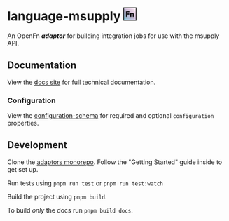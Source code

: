 # language-msupply <img src='./assets/square.png' width="30" height="30"/>

An OpenFn **_adaptor_** for building integration jobs for use with the
msupply API.

## Documentation

View the
[docs site](https://docs.openfn.org/adaptors/packages/msupply-docs) for
full technical documentation.

### Configuration

View the
[configuration-schema](https://docs.openfn.org/adaptors/packages/msupply-configuration-schema/)
for required and optional `configuration` properties.

## Development

Clone the [adaptors monorepo](https://github.com/OpenFn/adaptors). Follow the
"Getting Started" guide inside to get set up.

Run tests using `pnpm run test` or `pnpm run test:watch`

Build the project using `pnpm build`.

To build _only_ the docs run `pnpm build docs`.

